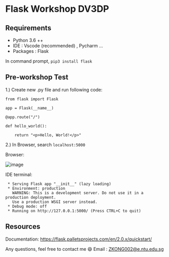 # Flask Workshop DV3DP

## Requirements

* Python 3.6 ++ 
* IDE : Vscode (recommended) , Pycharm ...
* Packages : Flask

In command prompt,
`pip3 install flask`

## Pre-workshop Test

1.) Create new .py file and run following code: 

    from flask import Flask

    app = Flask(__name__)

    @app.route("/")

    def hello_world():

        return "<p>Hello, World!</p>" 

2.) In Browser, search `localhost:5000`

Browser: 

![image](https://user-images.githubusercontent.com/66476775/146496508-8fb652d8-e35d-4f90-ad8c-e46d85d3739c.png)

IDE terminal:

     * Serving Flask app "__init__" (lazy loading)
     * Environment: production
       WARNING: This is a development server. Do not use it in a production deployment.
       Use a production WSGI server instead.
     * Debug mode: off
     * Running on http://127.0.0.1:5000/ (Press CTRL+C to quit)

## Resources
Documentation: https://flask.palletsprojects.com/en/2.0.x/quickstart/

Any questions, feel free to contact me 😄
Email : ZKONG002@e.ntu.edu.sg

